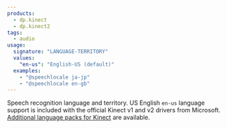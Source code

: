 ```yaml
---
products:
  - dp.kinect
  - dp.kinect2
tags:
  - audio
usage:
  signature: "LANGUAGE-TERRITORY"
  values:
    "en-us": "English-US (default)"
  examples:
    - "@speechlocale ja-jp"
    - "@speechlocale en-gb"
---
```


Speech recognition language and territory. US English `en-us` language support
is included with the official Kinect v1 and v2 drivers from Microsoft.
[Additional language packs for Kinect](http://go.microsoft.com/fwlink/?LinkID=248679)
are available.
